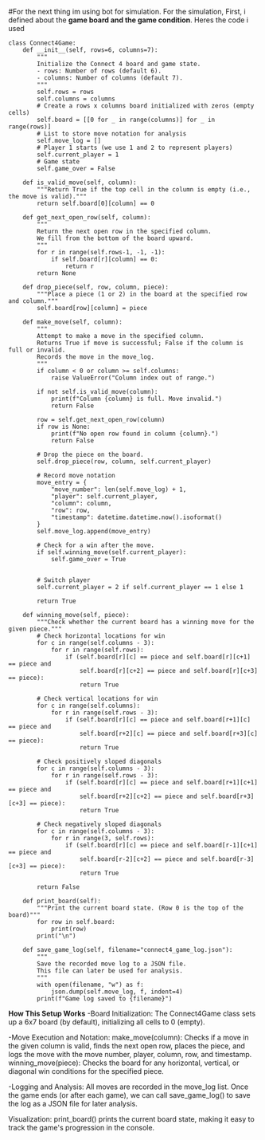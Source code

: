 #For the next thing im using bot for simulation. 
For the simulation, First, i defined about the **game board and the game condition**. Heres the code i used
    
    class Connect4Game:
        def __init__(self, rows=6, columns=7):
            """
            Initialize the Connect 4 board and game state.
            - rows: Number of rows (default 6).
            - columns: Number of columns (default 7).
            """
            self.rows = rows
            self.columns = columns
            # Create a rows x columns board initialized with zeros (empty cells)
            self.board = [[0 for _ in range(columns)] for _ in range(rows)]
            # List to store move notation for analysis
            self.move_log = []
            # Player 1 starts (we use 1 and 2 to represent players)
            self.current_player = 1
            # Game state
            self.game_over = False
    
        def is_valid_move(self, column):
            """Return True if the top cell in the column is empty (i.e., the move is valid)."""
            return self.board[0][column] == 0
    
        def get_next_open_row(self, column):
            """
            Return the next open row in the specified column.
            We fill from the bottom of the board upward.
            """
            for r in range(self.rows-1, -1, -1):
                if self.board[r][column] == 0:
                    return r
            return None
    
        def drop_piece(self, row, column, piece):
            """Place a piece (1 or 2) in the board at the specified row and column."""
            self.board[row][column] = piece
    
        def make_move(self, column):
            """
            Attempt to make a move in the specified column.
            Returns True if move is successful; False if the column is full or invalid.
            Records the move in the move_log.
            """
            if column < 0 or column >= self.columns:
                raise ValueError("Column index out of range.")
    
            if not self.is_valid_move(column):
                print(f"Column {column} is full. Move invalid.")
                return False
    
            row = self.get_next_open_row(column)
            if row is None:
                print(f"No open row found in column {column}.")
                return False
    
            # Drop the piece on the board.
            self.drop_piece(row, column, self.current_player)
    
            # Record move notation
            move_entry = {
                "move_number": len(self.move_log) + 1,
                "player": self.current_player,
                "column": column,
                "row": row,
                "timestamp": datetime.datetime.now().isoformat()
            }
            self.move_log.append(move_entry)
    
            # Check for a win after the move.
            if self.winning_move(self.current_player):
                self.game_over = True
                
    
            # Switch player
            self.current_player = 2 if self.current_player == 1 else 1
    
            return True
    
        def winning_move(self, piece):
            """Check whether the current board has a winning move for the given piece."""
            # Check horizontal locations for win
            for c in range(self.columns - 3):
                for r in range(self.rows):
                    if (self.board[r][c] == piece and self.board[r][c+1] == piece and
                        self.board[r][c+2] == piece and self.board[r][c+3] == piece):
                        return True
    
            # Check vertical locations for win
            for c in range(self.columns):
                for r in range(self.rows - 3):
                    if (self.board[r][c] == piece and self.board[r+1][c] == piece and
                        self.board[r+2][c] == piece and self.board[r+3][c] == piece):
                        return True
    
            # Check positively sloped diagonals
            for c in range(self.columns - 3):
                for r in range(self.rows - 3):
                    if (self.board[r][c] == piece and self.board[r+1][c+1] == piece and
                        self.board[r+2][c+2] == piece and self.board[r+3][c+3] == piece):
                        return True
    
            # Check negatively sloped diagonals
            for c in range(self.columns - 3):
                for r in range(3, self.rows):
                    if (self.board[r][c] == piece and self.board[r-1][c+1] == piece and
                        self.board[r-2][c+2] == piece and self.board[r-3][c+3] == piece):
                        return True
    
            return False
    
        def print_board(self):
            """Print the current board state. (Row 0 is the top of the board)"""
            for row in self.board:
                print(row)
            print("\n")
    
        def save_game_log(self, filename="connect4_game_log.json"):
            """
            Save the recorded move log to a JSON file.
            This file can later be used for analysis.
            """
            with open(filename, "w") as f:
                json.dump(self.move_log, f, indent=4)
            print(f"Game log saved to {filename}")
    
**How This Setup Works**
-Board Initialization:
The Connect4Game class sets up a 6x7 board (by default), initializing all cells to 0 (empty).

-Move Execution and Notation:
make_move(column): Checks if a move in the given column is valid, finds the next open row, places the piece, and logs the move with the move number, player, column, row, and timestamp.
winning_move(piece): Checks the board for any horizontal, vertical, or diagonal win conditions for the specified piece.

-Logging and Analysis:
All moves are recorded in the move_log list. Once the game ends (or after each game), we can call save_game_log() to save the log as a JSON file for later analysis.

Visualization:
print_board() prints the current board state, making it easy to track the game's progression in the console.



